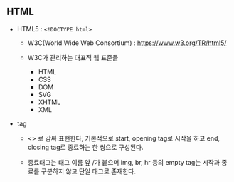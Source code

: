 ## HTML

* HTML5 : `<!DOCTYPE html>`
  
  * W3C(World Wide Web Consortium) : <https://www.w3.org/TR/html5/>

  * W3C가 관리하는 대표적 웹 표준들

    * HTML
    * CSS
    * DOM
    * SVG
    * XHTML
    * XML

* tag    
  
  * <> 로 감싸 표현한다, 기본적으로 start, opening tag로 시작을 하고 end, closing tag로 종료하는 한 쌍으로 구성된다.

  * 종료태그는 태그 이름 앞 /가 붙으며 img, br, hr 등의 empty tag는 시작과 종료를 구분하지 않고 단일 태그로 존재한다.
